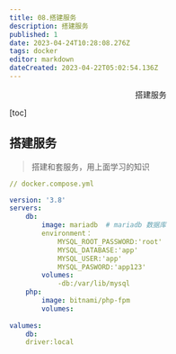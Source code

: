 ```yaml
---
title: 08.搭建服务
description: 搭建服务
published: 1
date: 2023-04-24T10:28:08.276Z
tags: docker
editor: markdown
dateCreated: 2023-04-22T05:02:54.136Z
---
```


<center>搭建服务</center>



[toc]





## 搭建服务

> 搭建和套服务，用上面学习的知识

```yaml
// docker.compose.yml

version: '3.8'
servers: 
	db: 
		image: mariadb  # mariadb 数据库
		environment： 
			MYSQL_ROOT_PASSWORD:'root'
			MYSQL_DATABASE:'app'
			MYSQL_USER:'app'
			MYSQL_PASWORD:'app123'
		volumes:
			-db:/var/lib/mysql
	php: 
		image: bitnami/php-fpm
		volumes:
			
valumes:
	db:
	driver:local
```

